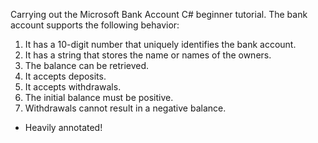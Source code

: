 Carrying out the Microsoft Bank Account C# beginner tutorial. The bank account supports the following behavior:

1. It has a 10-digit number that uniquely identifies the bank account.
2. It has a string that stores the name or names of the owners.
3. The balance can be retrieved.
4. It accepts deposits.
5. It accepts withdrawals.
6. The initial balance must be positive.
7. Withdrawals cannot result in a negative balance.

- Heavily annotated!